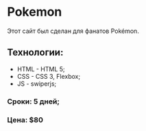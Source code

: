 # Pokemon
Этот сайт был сделан для фанатов Pokémon. 
## Технологии: 
* HTML - HTML 5; 
* CSS - CSS 3, Flexbox; 
* JS - swiperjs; 
### Сроки: 5 дней; 
### Цена: $80

